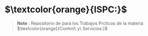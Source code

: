 # $\textcolor{orange}{ISPC:}$

> __Note__ : Repositorio de para los Trabajos Prcticos de la materia  $\textcolor{orange}{Control\ y\ Servicios:}$
